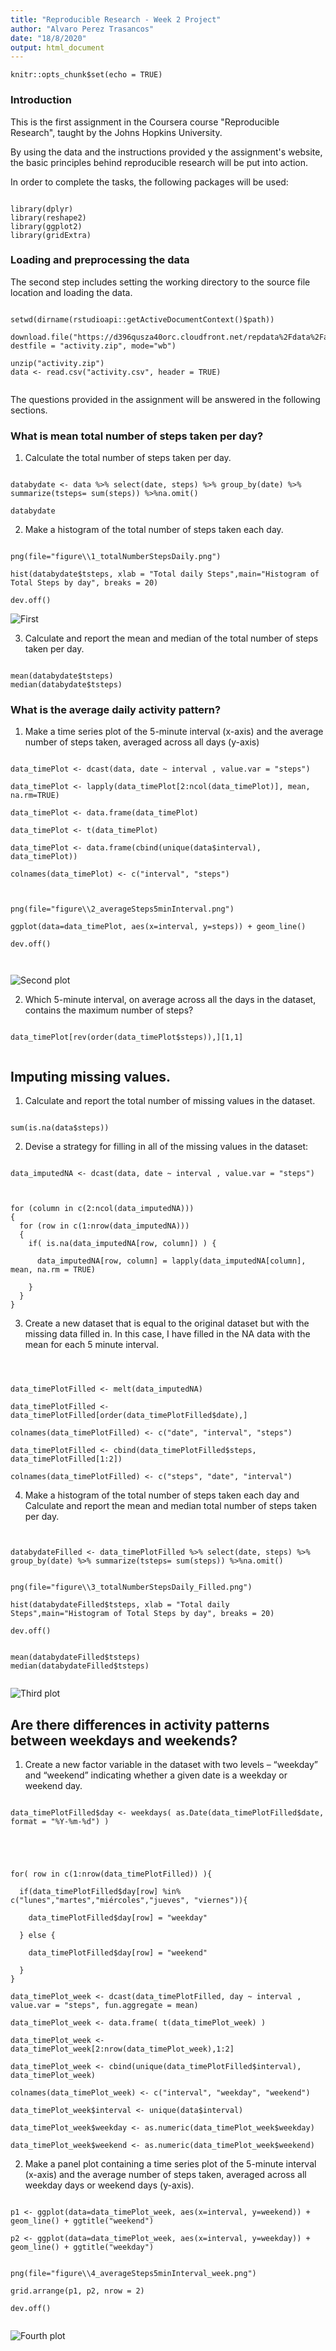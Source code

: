 ```yaml
---
title: "Reproducible Research - Week 2 Project"
author: "Alvaro Perez Trasancos"
date: "18/8/2020"
output: html_document
---
```


```{r setup, include=FALSE}
knitr::opts_chunk$set(echo = TRUE)
```


### Introduction

This is the first assignment in the Coursera course "Reproducible Research", taught by the Johns Hopkins University.

By using the data and the instructions provided y the assignment's website, the basic principles  behind reproducible research will be put into action.

In order to complete the tasks, the following packages will be used:

```{r packages, echo=TRUE, message=FALSE, warning=FALSE}

library(dplyr)
library(reshape2)
library(ggplot2)
library(gridExtra)
```

### Loading and preprocessing the data

The second step includes setting the working directory to the source file location and loading the data.

```{r data loading}

setwd(dirname(rstudioapi::getActiveDocumentContext()$path))

download.file("https://d396qusza40orc.cloudfront.net/repdata%2Fdata%2Factivity.zip", destfile = "activity.zip", mode="wb")

unzip("activity.zip")
data <- read.csv("activity.csv", header = TRUE)


```

The questions provided in the assignment will be answered in the following sections.


### What is mean total number of steps taken per day?

1. Calculate the total number of steps taken per day.

```{r number steps}

databydate <- data %>% select(date, steps) %>% group_by(date) %>% summarize(tsteps= sum(steps)) %>%na.omit()

databydate

```

2. Make a histogram of the total number of steps taken each day.

```{r histogran steps}

png(file="figure\\1_totalNumberStepsDaily.png")

hist(databydate$tsteps, xlab = "Total daily Steps",main="Histogram of Total Steps by day", breaks = 20)

dev.off()

```

![First](figure/1_totalNumberStepsDaily.png) 

3. Calculate and report the mean and median of the total number of steps taken per day.

```{r mean median steps}

mean(databydate$tsteps)
median(databydate$tsteps)

```


### What is the average daily activity pattern?

1. Make a time series plot of the 5-minute interval (x-axis) and the average number of steps taken, averaged across all days (y-axis)

```{r time plot}

data_timePlot <- dcast(data, date ~ interval , value.var = "steps")

data_timePlot <- lapply(data_timePlot[2:ncol(data_timePlot)], mean, na.rm=TRUE)

data_timePlot <- data.frame(data_timePlot)

data_timePlot <- t(data_timePlot)

data_timePlot <- data.frame(cbind(unique(data$interval), data_timePlot))

colnames(data_timePlot) <- c("interval", "steps")



png(file="figure\\2_averageSteps5minInterval.png")

ggplot(data=data_timePlot, aes(x=interval, y=steps)) + geom_line()

dev.off()



```

![Second plot](2_averageSteps5minInterval.png) 

2. Which 5-minute interval, on average across all the days in the dataset, contains the maximum number of steps?

```{r interval max steps}

data_timePlot[rev(order(data_timePlot$steps)),][1,1]


```



## Imputing missing values.


1. Calculate and report the total number of missing values in the dataset. 

```{r missing values}

sum(is.na(data$steps))

```


2. Devise a strategy for filling in all of the missing values in the dataset:

```{r flling in NA}

data_imputedNA <- dcast(data, date ~ interval , value.var = "steps")



for (column in c(2:ncol(data_imputedNA)))
{
  for (row in c(1:nrow(data_imputedNA)))
  {
    if( is.na(data_imputedNA[row, column]) ) {
      
      data_imputedNA[row, column] = lapply(data_imputedNA[column], mean, na.rm = TRUE)

    }
  }
}
```

3. Create a new dataset that is equal to the original dataset but with the missing data filled in. In this case, I have filled in the NA data with the mean for each 5 minute interval.

```{r filled dataset}



data_timePlotFilled <- melt(data_imputedNA) 

data_timePlotFilled <- data_timePlotFilled[order(data_timePlotFilled$date),]

colnames(data_timePlotFilled) <- c("date", "interval", "steps")

data_timePlotFilled <- cbind(data_timePlotFilled$steps, data_timePlotFilled[1:2])

colnames(data_timePlotFilled) <- c("steps", "date", "interval")

```


4. Make a histogram of the total number of steps taken each day and Calculate and report the mean and median total number of steps taken per day. 

```{r 4 hist, median, mean}


databydateFilled <- data_timePlotFilled %>% select(date, steps) %>% group_by(date) %>% summarize(tsteps= sum(steps)) %>%na.omit()


png(file="figure\\3_totalNumberStepsDaily_Filled.png")

hist(databydateFilled$tsteps, xlab = "Total daily Steps",main="Histogram of Total Steps by day", breaks = 20)

dev.off()


mean(databydateFilled$tsteps)
median(databydateFilled$tsteps)


```

![Third plot](figure/3_totalNumberStepsDaily_Filled.png)


## Are there differences in activity patterns between weekdays and weekends?

1. Create a new factor variable in the dataset with two levels – “weekday” and “weekend” indicating whether a given date is a weekday or weekend day.


```{r factor}

data_timePlotFilled$day <- weekdays( as.Date(data_timePlotFilled$date, format = "%Y-%m-%d") )





for( row in c(1:nrow(data_timePlotFilled)) ){
  
  if(data_timePlotFilled$day[row] %in% c("lunes","martes","miércoles","jueves", "viernes")){
    
    data_timePlotFilled$day[row] = "weekday"
    
  } else {
    
    data_timePlotFilled$day[row] = "weekend"
  
  }
}

data_timePlot_week <- dcast(data_timePlotFilled, day ~ interval , value.var = "steps", fun.aggregate = mean)

data_timePlot_week <- data.frame( t(data_timePlot_week) )

data_timePlot_week <- data_timePlot_week[2:nrow(data_timePlot_week),1:2]

data_timePlot_week <- cbind(unique(data_timePlotFilled$interval), data_timePlot_week)

colnames(data_timePlot_week) <- c("interval", "weekday", "weekend")

data_timePlot_week$interval <- unique(data$interval)

data_timePlot_week$weekday <- as.numeric(data_timePlot_week$weekday)

data_timePlot_week$weekend <- as.numeric(data_timePlot_week$weekend)

```


2. Make a panel plot containing a time series plot of the 5-minute interval (x-axis) and the average number of steps taken, averaged across all weekday days or weekend days (y-axis).


```{r panel}

p1 <- ggplot(data=data_timePlot_week, aes(x=interval, y=weekend)) + geom_line() + ggtitle("weekend")

p2 <- ggplot(data=data_timePlot_week, aes(x=interval, y=weekday)) + geom_line() + ggtitle("weekday")


png(file="figure\\4_averageSteps5minInterval_week.png") 

grid.arrange(p1, p2, nrow = 2) 
 
dev.off()


```
![Fourth plot](figure/4_averageSteps5minInterval_week.png)

